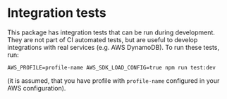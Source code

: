 # Integration tests
This package has integration tests that can be run during development. They are not part of CI automated tests,
but are useful to develop integrations with real services (e.g. AWS DynamoDB). To run these tests, run:

```
AWS_PROFILE=profile-name AWS_SDK_LOAD_CONFIG=true npm run test:dev
```

(it is assumed, that you have profile with `profile-name` configured in your AWS configuration).